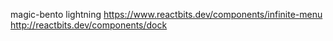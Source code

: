 magic-bento
lightning
https://www.reactbits.dev/components/infinite-menu
http://reactbits.dev/components/dock
